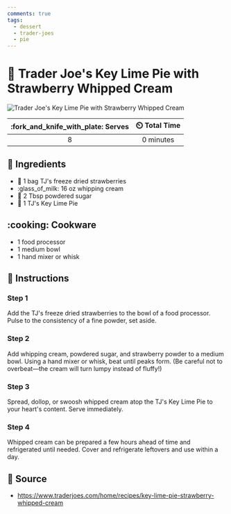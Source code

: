 ```yaml
---
comments: true
tags:
  - dessert
  - trader-joes
  - pie
---
```

# :pie: Trader Joe's Key Lime Pie with Strawberry Whipped Cream

![Trader Joe's Key Lime Pie with Strawberry Whipped Cream](../assets/images/trader-joe's-key-lime-pie-with-strawberry-whipped-cream.png)

| :fork_and_knife_with_plate: Serves | :timer_clock: Total Time |
|:----------------------------------:|:-----------------------: |
| 8 | 0 minutes |

## :salt: Ingredients

- :strawberry: 1 bag TJ's freeze dried strawberries
- :glass_of_milk: 16 oz whipping cream
- :candy: 2 Tbsp powdered sugar
- :pie: 1 TJ's Key Lime Pie

## :cooking: Cookware

- 1 food processor
- 1 medium bowl
- 1 hand mixer or whisk

## :pencil: Instructions

### Step 1

Add the TJ's freeze dried strawberries to the bowl of a food processor. Pulse to the consistency of a fine powder, set
aside.

### Step 2

Add whipping cream, powdered sugar, and strawberry powder to a medium bowl. Using a hand mixer or whisk, beat until
peaks form. (Be careful not to overbeat—the cream will turn lumpy instead of fluffy!)

### Step 3

Spread, dollop, or swoosh whipped cream atop the TJ's Key Lime Pie to your heart's content. Serve immediately.

### Step 4

Whipped cream can be prepared a few hours ahead of time and refrigerated until needed. Cover and refrigerate leftovers
and use within a day.

## :link: Source

- <https://www.traderjoes.com/home/recipes/key-lime-pie-strawberry-whipped-cream>
